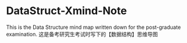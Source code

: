 # DataStruct-Xmind-Note
This is the Data Structure mind map written down for the post-graduate examination.  这是备考研究生考试时写下的【数据结构】思维导图

